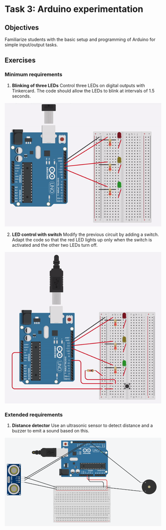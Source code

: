 # Task 3: Arduino experimentation

## Objectives
Familiarize students with the basic setup and programming of Arduino for simple input/output tasks.

## Exercises

### Minimum requirements

1. **Blinking of three LEDs**
   Control three LEDs on digital outputs with Tinkercard. The code should allow the LEDs to blink at intervals of 1.5 seconds.

![](/img/Tasks/Task-3/Ex-411.gif)

2. **LED control with switch**
   Modify the previous circuit by adding a switch. Adapt the code so that the red LED lights up only when the switch is activated and the other two LEDs turn off.

![](/img/Tasks/Task-3/Ex-421.gif)

### Extended requirements

1. **Distance detector**
   Use an ultrasonic sensor to detect distance and a buzzer to emit a sound based on this.

![](/img/Tasks/Task-3/Ex-431.png)

